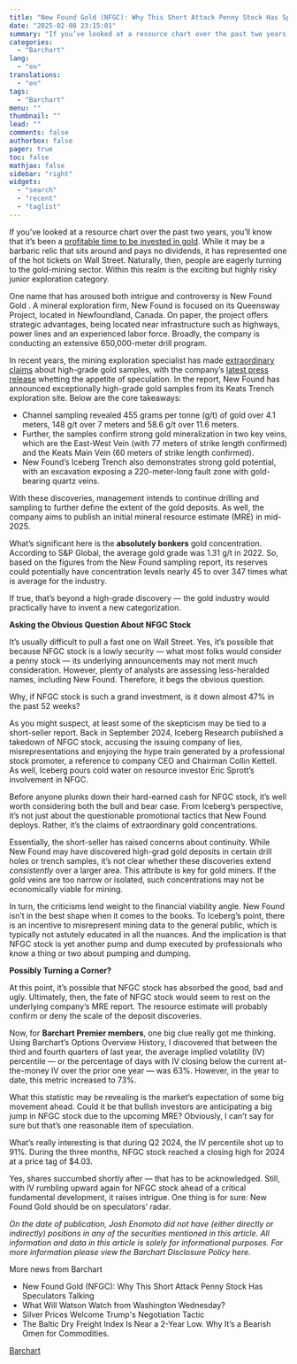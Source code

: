 ```yaml
---
title: "New Found Gold (NFGC): Why This Short Attack Penny Stock Has Speculators Talking"
date: "2025-02-08 23:15:01"
summary: "If you’ve looked at a resource chart over the past two years, you’ll know that it’s been a profitable time to be invested in gold. While it may be a barbaric relic that sits around and pays no dividends, it has represented one of the hot tickets on Wall Street...."
categories:
  - "Barchart"
lang:
  - "en"
translations:
  - "en"
tags:
  - "Barchart"
menu: ""
thumbnail: ""
lead: ""
comments: false
authorbox: false
pager: true
toc: false
mathjax: false
sidebar: "right"
widgets:
  - "search"
  - "recent"
  - "taglist"
---
```


If you’ve looked at a resource chart over the past two years, you’ll know that it’s been a [profitable time to be invested in gold](https://www.barchart.com/story/news/30581290/is-gold-on-its-way-to-new-highs). While it may be a barbaric relic that sits around and pays no dividends, it has represented one of the hot tickets on Wall Street. Naturally, then, people are eagerly turning to the gold-mining sector. Within this realm is the exciting but highly risky junior exploration category.

One name that has aroused both intrigue and controversy is New Found Gold . A mineral exploration firm, New Found is focused on its Queensway Project, located in Newfoundland, Canada. On paper, the project offers strategic advantages, being located near infrastructure such as highways, power lines and an experienced labor force. Broadly, the company is conducting an extensive 650,000-meter drill program.

In recent years, the mining exploration specialist has made [extraordinary claims](https://www.barchart.com/story/news/20454415/billionaire-backed-junior-miner-starts-drilling-in-one-of-the-hottest-gold-rush-regions) about high-grade gold samples, with the company’s [latest press release](https://www.barchart.com/story/news/29843867/new-found-intersects-455-gt-au-over-41m-148-gt-au-over-70m-and-586-gt-au-over-116m-at-keats-with-phase-ii-trench-channel-samples) whetting the appetite of speculation. In the report, New Found has announced exceptionally high-grade gold samples from its Keats Trench exploration site. Below are the core takeaways:

* Channel sampling revealed 455 grams per tonne (g/t) of gold over 4.1 meters, 148 g/t over 7 meters and 58.6 g/t over 11.6 meters.
* Further, the samples confirm strong gold mineralization in two key veins, which are the East-West Vein (with 77 meters of strike length confirmed) and the Keats Main Vein (60 meters of strike length confirmed).
* New Found’s Iceberg Trench also demonstrates strong gold potential, with an excavation exposing a 220-meter-long fault zone with gold-bearing quartz veins.

With these discoveries, management intends to continue drilling and sampling to further define the extent of the gold deposits. As well, the company aims to publish an initial mineral resource estimate (MRE) in mid-2025.

What’s significant here is the **absolutely bonkers** gold concentration. According to S&P Global, the average gold grade was 1.31 g/t in 2022. So, based on the figures from the New Found sampling report, its reserves could potentially have concentration levels nearly 45 to over 347 times what is average for the industry.

If true, that’s beyond a high-grade discovery — the gold industry would practically have to invent a new categorization.

**Asking the Obvious Question About NFGC Stock**

It’s usually difficult to pull a fast one on Wall Street. Yes, it’s possible that because NFGC stock is a lowly security — what most folks would consider a penny stock — its underlying announcements may not merit much consideration. However, plenty of analysts are assessing less-heralded names, including New Found. Therefore, it begs the obvious question.

Why, if NFGC stock is such a grand investment, is it down almost 47% in the past 52 weeks?

As you might suspect, at least some of the skepticism may be tied to a short-seller report. Back in September 2024, Iceberg Research published a takedown of NFGC stock, accusing the issuing company of lies, misrepresentations and enjoying the hype train generated by a professional stock promoter, a reference to company CEO and Chairman Collin Kettell. As well, Iceberg pours cold water on resource investor Eric Sprott’s involvement in NFGC.

Before anyone plunks down their hard-earned cash for NFGC stock, it’s well worth considering both the bull and bear case. From Iceberg’s perspective, it’s not just about the questionable promotional tactics that New Found deploys. Rather, it’s the claims of extraordinary gold concentrations.

Essentially, the short-seller has raised concerns about continuity. While New Found may have discovered high-grad gold deposits in certain drill holes or trench samples, it’s not clear whether these discoveries extend *consistently* over a larger area. This attribute is key for gold miners. If the gold veins are too narrow or isolated, such concentrations may not be economically viable for mining.

In turn, the criticisms lend weight to the financial viability angle. New Found isn’t in the best shape when it comes to the books. To Iceberg’s point, there is an incentive to misrepresent mining data to the general public, which is typically not astutely educated in all the nuances. And the implication is that NFGC stock is yet another pump and dump executed by professionals who know a thing or two about pumping and dumping.

**Possibly Turning a Corner?**

At this point, it’s possible that NFGC stock has absorbed the good, bad and ugly. Ultimately, then, the fate of NFGC stock would seem to rest on the underlying company’s MRE report. The resource estimate will probably confirm or deny the scale of the deposit discoveries.

Now, for **Barchart Premier members**, one big clue really got me thinking. Using Barchart’s Options Overview History, I discovered that between the third and fourth quarters of last year, the average implied volatility (IV) percentile — or the percentage of days with IV closing below the current at-the-money IV over the prior one year — was 63%. However, in the year to date, this metric increased to 73%.

What this statistic may be revealing is the market’s expectation of some big movement ahead. Could it be that bullish investors are anticipating a big jump in NFGC stock due to the upcoming MRE? Obviously, I can’t say for sure but that’s one reasonable item of speculation.

What’s really interesting is that during Q2 2024, the IV percentile shot up to 91%. During the three months, NFGC stock reached a closing high for 2024 at a price tag of $4.03.

Yes, shares succumbed shortly after — that has to be acknowledged. Still, with IV rumbling upward again for NFGC stock ahead of a critical fundamental development, it raises intrigue. One thing is for sure: New Found Gold should be on speculators’ radar.

 *On the date of publication, Josh Enomoto did not have (either directly or indirectly) positions in any of the securities mentioned in this article. All information and data in this article is solely for informational purposes. For more information please view the Barchart Disclosure Policy here.* 

More news from Barchart

* New Found Gold (NFGC): Why This Short Attack Penny Stock Has Speculators Talking
* What Will Watson Watch from Washington Wednesday?
* Silver Prices Welcome Trump's Negotiation Tactic
* The Baltic Dry Freight Index Is Near a 2-Year Low. Why It’s a Bearish Omen for Commodities.

[Barchart](https://www.tradingview.com/news/barchart:e0df47849094b:0-new-found-gold-nfgc-why-this-short-attack-penny-stock-has-speculators-talking/)
